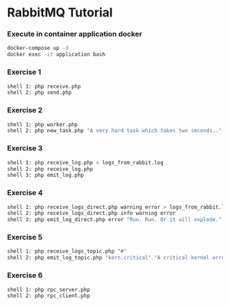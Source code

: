 # RabbitMQ Tutorial

### Execute in container application docker
```bash
docker-compose up -d 
docker exec -it application bash
```

### Exercise 1
```bash
shell 1: php receive.php
shell 2: php send.php
```

### Exercise 2
```bash
shell 1: php worker.php
shell 2: php new_task.php "A very hard task which takes two seconds.."
```

### Exercise 3
```bash
shell 1: php receive_log.php > logs_from_rabbit.log
shell 2: php receive_log.php
shell 3: php emit_log.php
```

### Exercise 4
```bash
shell 1: php receive_logs_direct.php warning error > logs_from_rabbit.log
shell 2: php receive_logs_direct.php info warning error
shell 3: php emit_log_direct.php error "Run. Run. Or it will explode."
```

### Exercise 5
```bash
shell 1: php receive_logs_topic.php "#"
shell 2: php emit_log_topic.php "kern.critical" "A critical kernel error"
```

### Exercise 6
```bash
shell 1: php rpc_server.php
shell 2: php rpc_client.php
```
